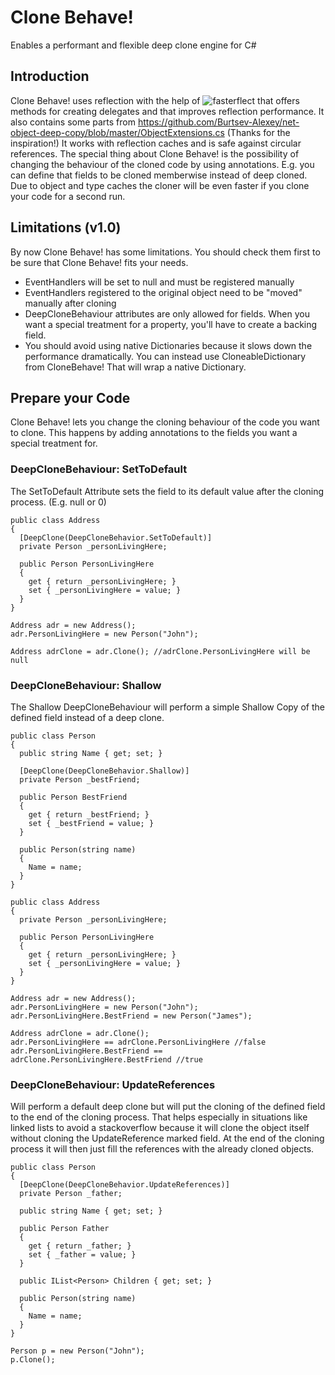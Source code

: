 # Clone Behave!
Enables a performant and flexible deep clone engine for C#

## Introduction

Clone Behave! uses reflection with the help of ![fasterflect]("https://fasterflect.codeplex.com/") that offers methods for creating delegates and that improves reflection performance. It also contains some parts from https://github.com/Burtsev-Alexey/net-object-deep-copy/blob/master/ObjectExtensions.cs (Thanks for the inspiration!)
It works with reflection caches and is safe against circular references. The special thing about Clone Behave! is the possibility of changing the behaviour of the cloned code by using annotations. E.g. you can define that fields to be cloned memberwise instead of deep cloned.
Due to object and type caches the cloner will be even faster if you clone your code for a second run.

## Limitations (v1.0)

By now Clone Behave! has some limitations. You should check them first to be sure that Clone Behave! fits your needs.

* EventHandlers will be set to null and must be registered manually
* EventHandlers registered to the original object need to be "moved" manually after cloning
* DeepCloneBehaviour attributes are only allowed for fields. When you want a special treatment for a property, you'll have to create a backing field.
* You should avoid using native Dictionaries because it slows down the performance dramatically. You can instead use CloneableDictionary from CloneBehave! That will wrap a native Dictionary.

## Prepare your Code

Clone Behave! lets you change the cloning behaviour of the code you want to clone. This happens by adding annotations to the fields you want a special treatment for.

### DeepCloneBehaviour: SetToDefault

The SetToDefault Attribute sets the field to its default value after the cloning process. (E.g. null or 0)

    public class Address 
    {
      [DeepClone(DeepCloneBehavior.SetToDefault)]
      private Person _personLivingHere;
      
      public Person PersonLivingHere 
      {
        get { return _personLivingHere; }
        set { _personLivingHere = value; }
      }
    }
    
    Address adr = new Address(); 
    adr.PersonLivingHere = new Person("John");
    
    Address adrClone = adr.Clone(); //adrClone.PersonLivingHere will be null
    
    
### DeepCloneBehaviour: Shallow

The Shallow DeepCloneBehaviour will perform a simple Shallow Copy of the defined field instead of a deep clone.

    public class Person 
    {
      public string Name { get; set; }
      
      [DeepClone(DeepCloneBehavior.Shallow)]
      private Person _bestFriend;
      
      public Person BestFriend 
      { 
        get { return _bestFriend; }
        set { _bestFriend = value; }
      }
    
      public Person(string name) 
      {
        Name = name;
      }
    }

    public class Address 
    {
      private Person _personLivingHere;
      
      public Person PersonLivingHere 
      {
        get { return _personLivingHere; }
        set { _personLivingHere = value; }
      }
    }
    
    Address adr = new Address();
    adr.PersonLivingHere = new Person("John");
    adr.PersonLivingHere.BestFriend = new Person("James");
    
    Address adrClone = adr.Clone();
    adr.PersonLivingHere == adrClone.PersonLivingHere //false
    adr.PersonLivingHere.BestFriend == adrClone.PersonLivingHere.BestFriend //true

### DeepCloneBehaviour: UpdateReferences

Will perform a default deep clone but will put the cloning of the defined field to the end of the cloning process. 
That helps especially in situations like linked lists to avoid a stackoverflow because it will clone the object itself without cloning the UpdateReference marked field.
At the end of the cloning process it will then just fill the references with the already cloned objects.

    public class Person 
    {
      [DeepClone(DeepCloneBehavior.UpdateReferences)]
      private Person _father;
      
      public string Name { get; set; }
      
      public Person Father 
      { 
        get { return _father; }
        set { _father = value; }
      } 
    
      public IList<Person> Children { get; set; }
    
      public Person(string name) 
      {
        Name = name;
      }
    }
    
    Person p = new Person("John");
    p.Clone();
    
